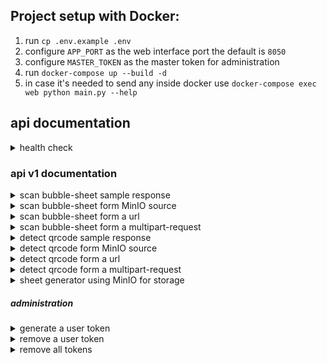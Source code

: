 ## Project setup with Docker:

1. run `cp .env.example .env`
2. configure `APP_PORT` as the web interface port the default is `8050`
3. configure `MASTER_TOKEN` as the master token for administration
4. run `docker-compose up --build -d`
5. in case it's needed to send any inside docker use `docker-compose exec web python main.py --help`

## api documentation

<details>
  <summary> health check </summary>

    GET `/api/health/check`

</details>

### api v1 documentation

<details>
  <summary> scan bubble-sheet sample response </summary>

    POST `/api/v1/scan/test`

</details>


<details>
  <summary> scan bubble-sheet form MinIO source </summary>

    POST `/api/v1/scan/minio`

```json
{
  "token": "hgRHGxrX6yd4Zz5gtSVxDkARcrkjAF_vf7PkkF8jDRA",
  "path": "pics/test.jpg",
  "path_choices": "output_pics/test.jpg"
}
```

</details>


<details>
  <summary> scan bubble-sheet form a url </summary>

    POST `/api/v1/scan/url`

```json
{
  "url": "https://nodes.alaatv.com/test/test.jpg"
}
```

</details>


<details>
  <summary> scan bubble-sheet form a multipart-request </summary>

    POST `/api/v1/scan/direct`

```json
{
  "image": "[FILE.jpg]"
}
```

</details>


<details>
  <summary> detect qrcode sample response </summary>

    POST `/api/v1/detect/test`

</details>


<details>
  <summary> detect qrcode form MinIO source </summary>

    POST `/api/v1/detect/minio`

```json
{
  "token": "hgRHGxrX6yd4Zz5gtSVxDkARcrkjAF_vf7PkkF8jDRA",
  "path": "pics/test.jpg"
}
```

</details>


<details>
  <summary> detect qrcode form a url </summary>

    POST `/api/v1/detect/url`

```json
{
  "url": "https://nodes.alaatv.com/test/test.jpg"
}
```

</details>


<details>
  <summary> detect qrcode form a multipart-request </summary>

    POST `/api/v1/detect/direct`

```json
{
  "image": "[FILE.jpg]"
}
```

</details>


<details>
  <summary> sheet generator using MinIO for storage </summary>

    POST `/api/v1/generate/minio`

```json
{
  "token": "hgRHGxrX6yd4Zz5gtSVxDkARcrkjAF_vf7PkkF8jDRA",
  "path": "output/alaa.zip",
  "data": [
    {
      "name": "عرفان قلی زاده",
      "ostan": "تهران",
      "shahr": "تهران",
      "date": "1400/09/05",
      "duration": "60 دقیقه",
      "start": "07:30",
      "exam_description": "آزمون شماره ۱۲ - پایه دوازدهم ریاضی",
      "qrcode": "71bdcea2cb12aa4141711919,123456789"
    },
    {
      "name": "سهراب ابوذرخانی فرد",
      "ostan": "تهران",
      "shahr": "تهران",
      "date": "1400/09/05",
      "duration": "60 دقیقه",
      "start": "07:30",
      "exam_description": "آزمون شماره 135 - پایه دهم ریاضی تجربی",
      "qrcode": "31bdcea2cb14ea4181711920,987654321"
    },
    {
      "name": "سید دانیال معین آل داوودی سادات پور",
      "ostan": "سیستان و بلوچستان اطراف چهار راه",
      "shahr": "اسلام آباد غرب اصل آباد",
      "date": "1400/09/05",
      "duration": "60 دقیقه",
      "start": "07:30",
      "exam_description": "آزمون شماره 135 - پایه دهم ریاضی تجربی",
      "qrcode": "61bdcea2cb14ea4181711919,111111113"
    }
  ]
}
```

</details>

##### administration

<details>
  <summary> generate a user token </summary>

    POST `/api/v1/token/minio`

```json
{
  "master_token": "PtXQe66HDpI4AVCFu5HSZBW7QEuCDwwuysDhs2hfpvo",
  "endpoint": "nodes.alaatv.com",
  "bucket": "test",
  "access_key": "xxxxxxxxxxxxxxxxx",
  "secret_key": "yyyyyyyyyyyyyyyyyy"
}
```

</details>


<details>
  <summary> remove a user token </summary>

    DELETE `/api/v1/token/minio`

```json
{
  "master_token": "PtXQe66HDpI4AVCFu5HSZBW7QEuCDwwuysDhs2hfpvo",
  "token": "rmT4WoMWYwrdjJF2hDs6bGEU9Uh-Ng3xK9rkLCVxd90"
}
```

</details>


<details>
  <summary> remove all tokens </summary>

    DELETE `/api/v1/token/minio`

```json
{
  "master_token": "PtXQe66HDpI4AVCFu5HSZBW7QEuCDwwuysDhs2hfpvo",
  "token": "all"
}
```

</details>